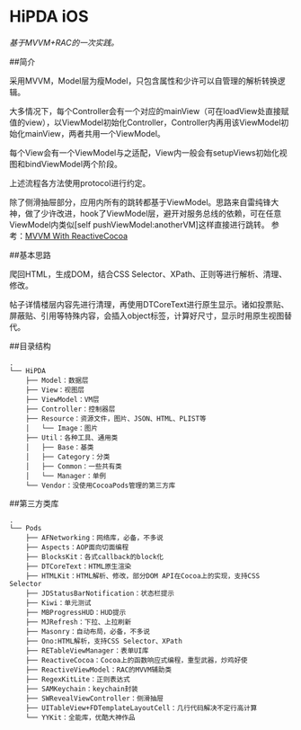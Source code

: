 # HiPDA iOS


*基于MVVM+RAC的一次实践。*

##简介

采用MVVM，Model层为瘦Model，只包含属性和少许可以自管理的解析转换逻辑。

大多情况下，每个Controller会有一个对应的mainView（可在loadView处直接赋值的view），以ViewModel初始化Controller，Controller内再用该ViewModel初始化mainView，两者共用一个ViewModel。

每个View会有一个ViewModel与之适配，View内一般会有setupViews初始化视图和bindViewModel两个阶段。

上述流程各方法使用protocol进行约定。

除了侧滑抽屉部分，应用内所有的跳转都基于ViewModel。思路来自雷纯锋大神，做了少许改进，hook了ViewModel层，避开对服务总线的依赖，可在任意ViewModel内类似[self pushViewModel:anotherVM]这样直接进行跳转。
参考：[MVVM With ReactiveCocoa](http://blog.leichunfeng.com/blog/2016/02/27/mvvm-with-reactivecocoa/)


##基本思路

爬回HTML，生成DOM，结合CSS Selector、XPath、正则等进行解析、清理、修改。

帖子详情楼层内容先进行清理，再使用DTCoreText进行原生显示。诸如投票贴、屏蔽贴、引用等特殊内容，会插入object标签，计算好尺寸，显示时用原生视图替代。

##目录结构

    .
    └── HiPDA
        ├── Model：数据层
        ├── View：视图层
        ├── ViewModel：VM层
        ├── Controller：控制器层
        ├── Resource：资源文件，图片、JSON、HTML、PLIST等
        │   └── Image：图片
        ├── Util：各种工具、通用类
        │   ├── Base：基类
        │   ├── Category：分类
        │   ├── Common：一些共有类
        │   └── Manager：单例
        └── Vendor：没使用CocoaPods管理的第三方库


##第三方类库

    .
    └── Pods
        ├── AFNetworking：网络库，必备，不多说
        ├── Aspects：AOP面向切面编程
        ├── BlocksKit：各式callback的block化
        ├── DTCoreText：HTML原生渲染
        ├── HTMLKit：HTML解析、修改，部分DOM API在Cocoa上的实现，支持CSS Selector
        ├── JDStatusBarNotification：状态栏提示
        ├── Kiwi：单元测试
        ├── MBProgressHUD：HUD提示
        ├── MJRefresh：下拉、上拉刷新
        ├── Masonry：自动布局，必备，不多说
        ├── Ono:HTML解析，支持CSS Selector、XPath
        ├── RETableViewManager：表单UI库
        ├── ReactiveCocoa：Cocoa上的函数响应式编程，重型武器，炒鸡好使
        ├── ReactiveViewModel：RAC的MVVM辅助类
        ├── RegexKitLite：正则表达式
        ├── SAMKeychain：keychain封装
        ├── SWRevealViewController：侧滑抽屉
        ├── UITableView+FDTemplateLayoutCell：几行代码解决不定行高计算
        └── YYKit：全能库，优酷大神作品